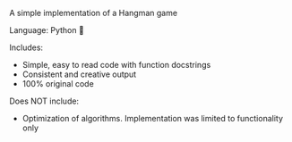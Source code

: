 
A simple implementation of a Hangman game 

Language: Python 🐍 

Includes:

* Simple, easy to read code with function docstrings
* Consistent and creative output
* 100% original code


Does NOT include:

* Optimization of algorithms. Implementation was limited to functionality only
  


